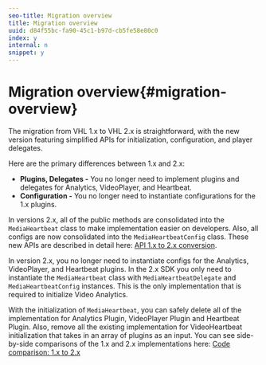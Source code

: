 ```yaml
---
seo-title: Migration overview
title: Migration overview
uuid: d84f55bc-fa90-45c1-b97d-cb5fe58e80c0
index: y
internal: n
snippet: y
---
```


# Migration overview{#migration-overview}

The migration from VHL 1.x to VHL 2.x is straightforward, with the new version featuring simplified APIs for initialization, configuration, and player delegates.

Here are the primary differences between 1.x and 2.x:

* **Plugins, Delegates -** You no longer need to implement plugins and delegates for Analytics, VideoPlayer, and Heartbeat. 
* **Configuration -** You no longer need to instantiate configurations for the 1.x plugins.

In versions 2.x, all of the public methods are consolidated into the `MediaHeartbeat` class to make implementation easier on developers. Also, all configs are now consolidated into the `MediaHeartbeatConfig` class. These new APIs are described in detail here: [API 1.x to 2.x conversion](../../sdk-implement/va-1x-to-2x/1x-2x-api-change.md).

In version 2.x, you no longer need to instantiate configs for the Analytics, VideoPlayer, and Heartbeat plugins. In the 2.x SDK you only need to instantiate the `MediaHeartbeat` class with `MediaHeartbeatDelegate` and `MediaHeartbeatConfig` instances. This is the only implementation that is required to initialize Video Analytics.

With the initialization of `MediaHeartbeat`, you can safely delete all of the implementation for Analytics Plugin, VideoPlayer Plugin and Heartbeat Plugin. Also, remove all the existing implementation for VideoHeartbeat initialization that takes in an array of plugins as an input. You can see side-by-side comparisons of the 1.x and 2.x implementations here: [Code comparison: 1.x to 2.x](../../sdk-implement/va-1x-to-2x/code-comparison-1x-2x.md)
